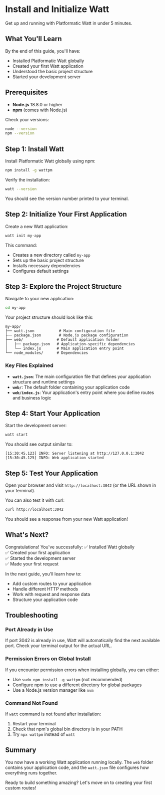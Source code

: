 # Install and Initialize Watt

Get up and running with Platformatic Watt in under 5 minutes.

## What You'll Learn

By the end of this guide, you'll have:
- Installed Platformatic Watt globally
- Created your first Watt application
- Understood the basic project structure
- Started your development server

## Prerequisites

- **Node.js** 18.8.0 or higher
- **npm** (comes with Node.js)

Check your versions:
```bash
node --version
npm --version
```

## Step 1: Install Watt

Install Platformatic Watt globally using npm:

```bash
npm install -g wattpm
```

Verify the installation:
```bash
watt --version
```

You should see the version number printed to your terminal.

## Step 2: Initialize Your First Application

Create a new Watt application:

```bash
watt init my-app
```

This command:
- Creates a new directory called `my-app`
- Sets up the basic project structure
- Installs necessary dependencies
- Configures default settings

## Step 3: Explore the Project Structure

Navigate to your new application:

```bash
cd my-app
```

Your project structure should look like this:

```
my-app/
├── watt.json           # Main configuration file
├── package.json        # Node.js package configuration
├── web/               # Default application folder
│   ├── package.json   # Application-specific dependencies
│   └── index.js       # Main application entry point
└── node_modules/      # Dependencies
```

### Key Files Explained

- **`watt.json`**: The main configuration file that defines your application structure and runtime settings
- **`web/`**: The default folder containing your application code
- **`web/index.js`**: Your application's entry point where you define routes and business logic

## Step 4: Start Your Application

Start the development server:

```bash
watt start
```

You should see output similar to:
```
[15:30:45.123] INFO: Server listening at http://127.0.0.1:3042
[15:30:45.125] INFO: Web application started
```

## Step 5: Test Your Application

Open your browser and visit `http://localhost:3042` (or the URL shown in your terminal).

You can also test it with curl:
```bash
curl http://localhost:3042
```

You should see a response from your new Watt application!

## What's Next?

Congratulations! You've successfully:
✅ Installed Watt globally  
✅ Created your first application  
✅ Started the development server  
✅ Made your first request  

In the next guide, you'll learn how to:
- Add custom routes to your application
- Handle different HTTP methods
- Work with request and response data
- Structure your application code

## Troubleshooting

### Port Already in Use
If port 3042 is already in use, Watt will automatically find the next available port. Check your terminal output for the actual URL.

### Permission Errors on Global Install
If you encounter permission errors when installing globally, you can either:
- Use `sudo npm install -g wattpm` (not recommended)
- Configure npm to use a different directory for global packages
- Use a Node.js version manager like `nvm`

### Command Not Found
If `watt` command is not found after installation:
1. Restart your terminal
2. Check that npm's global bin directory is in your PATH
3. Try `npx wattpm` instead of `watt`

## Summary

You now have a working Watt application running locally. The `web` folder contains your application code, and the `watt.json` file configures how everything runs together.

Ready to build something amazing? Let's move on to creating your first custom routes!